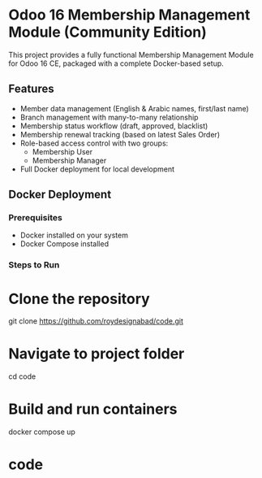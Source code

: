 # Odoo 16 Membership Management Module (Community Edition)

This project provides a fully functional Membership Management Module for Odoo 16 CE, packaged with a complete Docker-based setup.

## Features

- Member data management (English & Arabic names, first/last name)
- Branch management with many-to-many relationship
- Membership status workflow (draft, approved, blacklist)
- Membership renewal tracking (based on latest Sales Order)
- Role-based access control with two groups:
  - Membership User
  - Membership Manager
- Full Docker deployment for local development

## Docker Deployment

### Prerequisites

- Docker installed on your system
- Docker Compose installed

### Steps to Run
# Clone the repository
git clone https://github.com/roydesignabad/code.git

# Navigate to project folder
cd code

# Build and run containers
docker compose up
# code